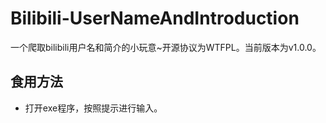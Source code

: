 Bilibili-UserNameAndIntroduction
===
一个爬取bilibili用户名和简介的小玩意~开源协议为WTFPL。当前版本为v1.0.0。

食用方法
---
* 打开exe程序，按照提示进行输入。